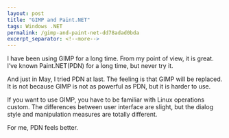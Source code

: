 ```yaml
---
layout: post
title: "GIMP and Paint.NET"
tags: Windows .NET
permalink: /gimp-and-paint-net-dd78adad0bda
excerpt_separator: <!--more-->
---
```


I have been using GIMP for a long time. From my point of view, it is great. I’ve known Paint.NET(PDN) for a long time, but never try it.

And just in May, I tried PDN at last. The feeling is that GIMP will be replaced. It is not because GIMP is not as powerful as PDN, but it is harder to use.

If you want to use GIMP, you have to be familiar with Linux operations custom. The differences between user interface are slight, but the dialog style and manipulation measures are totally different.

For me, PDN feels better.


<!--more-->